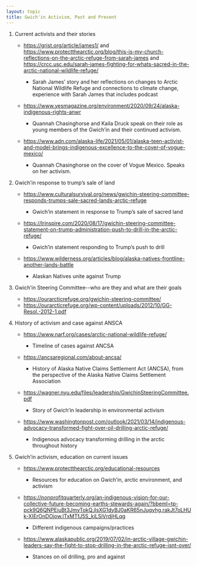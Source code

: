 ```yaml
---
layout: topic
title: Gwich'in Activism, Past and Present
---
```



1. Current activists and their stories

   * <https://grist.org/article/james1/> and <https://www.protectthearctic.org/blog/this-is-my-church-reflections-on-the-arctic-refuge-from-sarah-james> and <https://crcc.usc.edu/sarah-james-fighting-for-whats-sacred-in-the-arctic-national-wildlife-refuge/>

     * Sarah James’ story and her reflections on changes to Arctic National Wildlife Refuge and connections to climate change, experience with Sarah James that includes podcast
   * <https://www.yesmagazine.org/environment/2020/09/24/alaska-indigenous-rights-anwr>

     * Quannah Chasinghorse and Kaila Druck speak on their role as young members of the Gwich’in and their continued activism. 
   * <https://www.adn.com/alaska-life/2021/05/01/alaska-teen-activist-and-model-brings-indigenous-excellence-to-the-cover-of-vogue-mexico/>

     * Quannah Chasinghorse on the cover of Vogue Mexico. Speaks on her activism.
2. Gwich’in response to trump’s sale of land

   * <https://www.culturalsurvival.org/news/gwichin-steering-committee-responds-trumps-sale-sacred-lands-arctic-refuge>

     * Gwich’in statement in response to Trump’s sale of sacred land  
   * <https://lrinspire.com/2020/08/17/gwichin-steering-committee-statement-on-trump-administration-push-to-drill-in-the-arctic-refuge/>

     * Gwich’in statement responding to Trump’s push to drill 
   * <https://www.wilderness.org/articles/blog/alaska-natives-frontline-another-lands-battle>

     * Alaskan Natives unite against Trump
3. Gwich’in Steering Committee--who are they and what are their goals 

   * <https://ourarcticrefuge.org/gwichin-steering-committee/>
   * <https://ourarcticrefuge.org/wp-content/uploads/2012/10/GG-Resol.-2012-1.pdf>
4. History of activism and case against ANSCA

   * <https://www.narf.org/cases/arctic-national-wildlife-refuge/>

     * Timeline of cases against ANCSA
   * <https://ancsaregional.com/about-ancsa/>

     * History of Alaska Native Claims Settlement Act (ANCSA), from the perspective of the Alaska Native Claims Settlement Association
   * <https://wagner.nyu.edu/files/leadership/GwichinSteeringCommittee.pdf>

     * Story of Gwich’in leadership in environmental activism 
   * <https://www.washingtonpost.com/outlook/2021/03/14/indigenous-advocacy-transformed-fight-over-oil-drilling-arctic-refuge/>

     * Indigenous advocacy transforming drilling in the arctic throughout history
5. Gwich’in activism, education on current issues

   * <https://www.protectthearctic.org/educational-resources>

     * Resources for education on Gwich’in, arctic environment, and activism
   * <https://nonprofitquarterly.org/an-indigenous-vision-for-our-collective-future-becoming-earths-stewards-again/?bbeml=tp-pck9Q6QNPEiuBt3JmyTokQ.jlsXG1dyBJ0aKR65nJugyhg.rakJt7oLHUk-XIErOnDOjow.lTxMTfJ5S_kiLSiVrdjHLqg>

     * Different indigenous campaigns/practices
   * <https://www.alaskapublic.org/2019/07/02/in-arctic-village-gwichin-leaders-say-the-fight-to-stop-drilling-in-the-arctic-refuge-isnt-over/>

     * Stances on oil drilling, pro and against